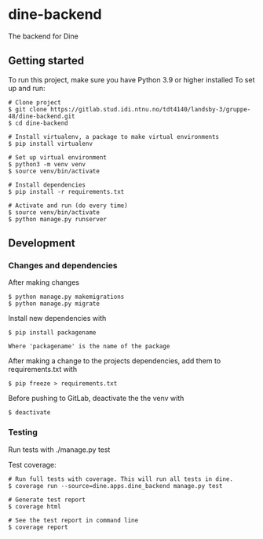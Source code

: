 # dine-backend

The backend for Dine

## Getting started

To run this project, make sure you have Python 3.9 or higher installed
To set up and run:

```
# Clone project
$ git clone https://gitlab.stud.idi.ntnu.no/tdt4140/landsby-3/gruppe-48/dine-backend.git
$ cd dine-backend

# Install virtualenv, a package to make virtual environments
$ pip install virtualenv

# Set up virtual environment
$ python3 -m venv venv
$ source venv/bin/activate

# Install dependencies
$ pip install -r requirements.txt

# Activate and run (do every time)
$ source venv/bin/activate
$ python manage.py runserver

```

## Development

### Changes and dependencies

After making changes

```
$ python manage.py makemigrations
$ python manage.py migrate
```

Install new dependencies with

```
$ pip install packagename
```

`Where 'packagename' is the name of the package `

After making a change to the projects dependencies, add them to requirements.txt with

```
$ pip freeze > requirements.txt
```

Before pushing to GitLab, deactivate the the venv with

```
$ deactivate
```

### Testing

Run tests with
./manage.py test

Test coverage:

```
# Run full tests with coverage. This will run all tests in dine.
$ coverage run --source=dine.apps.dine_backend manage.py test

# Generate test report
$ coverage html

# See the test report in command line
$ coverage report
```
